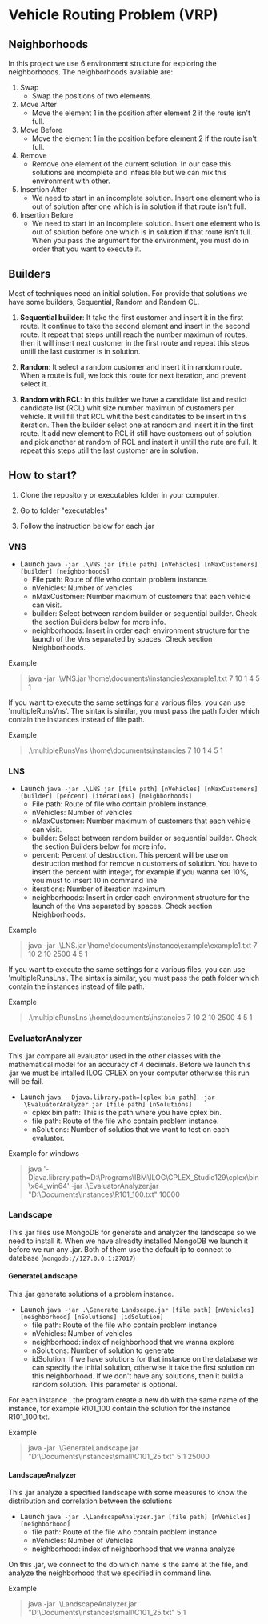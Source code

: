 # Vehicle Routing Problem (VRP)

## Neighborhoods 

In this project we use 6 environment structure for exploring the neighborhoods. 
The neighborhoods avaliable are: 
1. Swap 
    * Swap the positions of two elements. 
1. Move After
    * Move the element  1 in the position after element 2 if the route isn't full. 
2. Move Before
    * Move the element  1 in the position before element 2 if the route isn't full.  
3. Remove 
    * Remove one element of the current solution. In our case this solutions are incomplete and infeasible but we can mix this environment with other. 
4. Insertion After
    * We need to start in an incomplete solution. Insert one element who is out of solution after one which is in solution if that route isn't full. 
5. Insertion Before
    * We need to start in an incomplete solution. Insert one element who is out of solution before one which is in solution if that route isn't full. 
When you pass the argument for the environment, you must do in order that you want to execute it. 


## Builders
Most of techniques need an initial solution. For provide that solutions we have some builders, Sequential, Random and Random CL.  
1. **Sequential builder**:  It take the first customer and insert it in the first route. It continue to take the second element and insert in the second route. It repeat that steps untill reach the number maximun of routes, then it will insert next customer in the first route and repeat this steps untill the last customer is in solution. 

2. **Random**: It select a random customer and insert it in random route. When a route is full, we lock this route for next iteration, and prevent select it.  

3. **Random with RCL**:  In this builder we have a candidate list and restict candidate list (RCL) whit size number maximun of customers per vehicle. It will fill that RCL whit the best canditates to be insert in this iteration. Then the builder select one at random and insert it in the first route. It add new element to RCL if still have customers out of solution and pick another at random of RCL and instert it untill the rute are full. It repeat this steps utill the last customer are in solution. 

## How to start? 

1. Clone the repository or executables folder in your computer. 

2. Go to folder "executables"

3. Follow the instruction below for each .jar 

### VNS
* Launch  `java -jar .\VNS.jar [file path] [nVehicles] [nMaxCustomers] [builder] [neighborhoods] `
    * File path: Route of file who contain problem instance.
    * nVehicles: Number of vehicles
    * nMaxCustomer: Number maximum of customers that each vehicle can visit. 
    * builder: Select between random builder or sequential builder. Check the section Builders below for more info.
    * neighborhoods: Insert in order each environment structure for the launch of the Vns separated by spaces. Check section Neighborhoods. 

Example
> java -jar .\VNS.jar \home\documents\instancies\example1.txt 7 10 1 4 5 1 

If you want to execute the same settings for a various files, you can use 'multipleRunsVns'. The sintax is similar, you must pass the path folder which contain the instances instead of file path. 

Example
> .\multipleRunsVns \home\documents\instancies 7 10 1 4 5 1 

### LNS 
* Launch `java -jar .\LNS.jar [file path] [nVehicles] [nMaxCustomers] [builder] [percent] [iterations] [neighborhoods]`
    * File path: Route of file who contain problem instance.
    * nVehicles: Number of vehicles
    * nMaxCustomer: Number maximum of customers that each vehicle can visit. 
    * builder: Select between random builder or sequential builder. Check the section Builders below for more info.
    * percent: Percent of destruction. This percent will be use on destruction method for remove n customers of solution. You have to insert the percent with integer, for example if you wanna set 10%, you must to insert 10 in command line 
    * iterations: Number of iteration maximum. 
    * neighborhoods: Insert in order each environment structure for the launch of the Vns separated by spaces. Check section Neighborhoods. 

Example 
> java -jar .\LNS.jar \home\documents\instance\example\example1.txt 7 10 2 10 2500 4 5 1

If you want to execute the same settings for a various files, you can use 'multipleRunsLns'. The sintax is similar, you must pass the path folder which contain the instances instead of file path.

Example
> .\multipleRunsLns \home\documents\instancies 7 10 2 10 2500 4 5 1

### EvaluatorAnalyzer
This .jar compare all evaluator used in the other classes with the mathematical model for an accuracy of 4 decimals.
Before we launch this .jar we must be intalled ILOG CPLEX on your computer otherwise this run will be fail. 

* Launch `java - Djava.library.path=[cplex bin path] -jar .\EvaluatorAnalyzer.jar [file path] [nSolutions]`
    * cplex bin path: This is the path where you have cplex bin. 
    * file path: Route of the file who contain problem instance. 
    * nSolutions: Number of solutios that we want to test on each evaluator. 

Example for windows
> java '-Djava.library.path=D:\Programs\IBM\ILOG\CPLEX_Studio129\cplex\bin\x64_win64' -jar .\EvaluatorAnalyzer.jar "D:\Documents\instances\R101_100.txt" 10000


### Landscape 
This .jar files use MongoDB for generate and analyzer the landscape so we need to install it. When we have alreadty installed MongoDB we launch it before we run any .jar.  Both of them use the default ip to connect to database (`mongodb://127.0.0.1:27017`) 
#### GenerateLandscape
This .jar generate solutions of a problem instance.
* Launch `java -jar .\Generate Landscape.jar [file path] [nVehicles] [neighborhood] [nSolutions] [idSolution]`
    * file path: Route of the file who contain problem instance
    * nVehicles: Number of vehicles
    * neighborhood: index of neighborhood that we wanna explore 
    * nSolutions:  Number of solution to generate 
    * idSolution: If we have solutions for that instance on the database we can specify the initial solution, otherwise it take the first solution on this neighborhood.  If we don't have any solutions, then it build a random solution. This parameter is optional. 

For each instance , the program create a new db with the same name of the instance, for example R101_100 contain the solution for the instance R101_100.txt.

Example
> java -jar .\GenerateLandscape.jar "D:\Documents\instances\small\C101_25.txt" 5 1 25000

#### LandscapeAnalyzer
This .jar analyze a specified landscape with some measures to know the distribution and correlation between the solutions
* Launch `java -jar .\LandscapeAnalyzer.jar [file path] [nVehicles] [neighborhood] `
    * file path: Route of the file who contain problem instance
    * nVehicles: Number of Vehicles
    * neighborhood: index of neighborhood that we wanna analyze

On this .jar, we connect to the db which name is the same at the file, and analyze the neighborhood that we specified in command line.

Example
>  java -jar .\LandscapeAnalyzer.jar "D:\Documents\instances\small\C101_25.txt" 5 1

